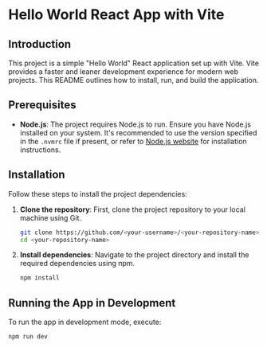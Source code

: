 # Hello World React App with Vite

## Introduction

This project is a simple "Hello World" React application set up with Vite. Vite provides a faster and leaner development experience for modern web projects. This README outlines how to install, run, and build the application.

## Prerequisites

- **Node.js**: The project requires Node.js to run. Ensure you have Node.js installed on your system. It's recommended to use the version specified in the `.nvmrc` file if present, or refer to [Node.js website](https://nodejs.org/) for installation instructions.

## Installation

Follow these steps to install the project dependencies:

1. **Clone the repository**: First, clone the project repository to your local machine using Git.

    ```bash
    git clone https://github.com/<your-username>/<your-repository-name>.git
    cd <your-repository-name>
    ```

2. **Install dependencies**: Navigate to the project directory and install the required dependencies using npm.

    ```bash
    npm install
    ```

## Running the App in Development

To run the app in development mode, execute:

```bash
npm run dev
